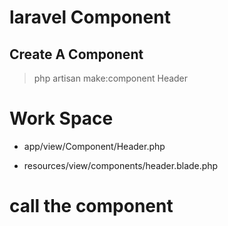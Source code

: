 # laravel Component

## Create A Component

> php artisan make:component Header

# Work Space

- app/view/Component/Header.php

- resources/view/components/header.blade.php

# call the component

> <x-header></x-header>
